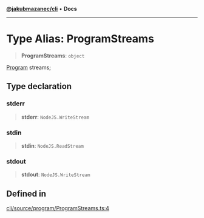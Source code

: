 [**@jakubmazanec/cli**](../README.md) • **Docs**

---

# Type Alias: ProgramStreams

> **ProgramStreams**: `object`

[Program](../classes/Program.md) streams;

## Type declaration

### stderr

> **stderr**: `NodeJS.WriteStream`

### stdin

> **stdin**: `NodeJS.ReadStream`

### stdout

> **stdout**: `NodeJS.WriteStream`

## Defined in

[cli/source/program/ProgramStreams.ts:4](https://github.com/jakubmazanec/tools/blob/043f017b24789eba8a7eb285e0e1042ac4eaaeea/packages/cli/source/program/ProgramStreams.ts#L4)
